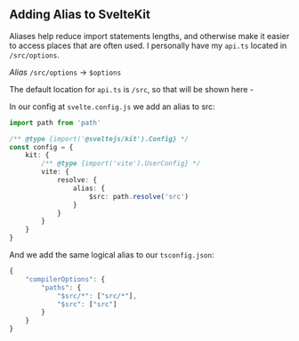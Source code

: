 ## Adding Alias to SvelteKit

Aliases help reduce import statements lengths, and otherwise make it easier to access places that are often used. I personally have my `api.ts` located in `/src/options`. 

*Alias* `/src/options` → `$options`

The default location for `api.ts` is `/src`, so that will be shown here -


In our config at `svelte.config.js` we add an alias to src:

```ts
import path from 'path'

/** @type {import('@sveltejs/kit').Config} */
const config = {
    kit: {
        /** @type {import('vite').UserConfig} */
        vite: {
            resolve: {
                alias: {
                    $src: path.resolve('src')
                }
            }
        }
    }
}
```

And we add the same logical alias to our `tsconfig.json`:
```ts
{
	"compilerOptions": {
		"paths": {
			"$src/*": ["src/*"],
			"$src": ["src"]
		}
	}	
}
```

